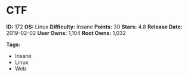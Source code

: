 # CTF

**ID:** 172
**OS:** Linux
**Difficulty:** Insane
**Points:** 30
**Stars:** 4.8
**Release Date:** 2019-02-02
**User Owns:** 1,104
**Root Owns:** 1,032

**Tags:**
- Insane
- Linux
- Web

